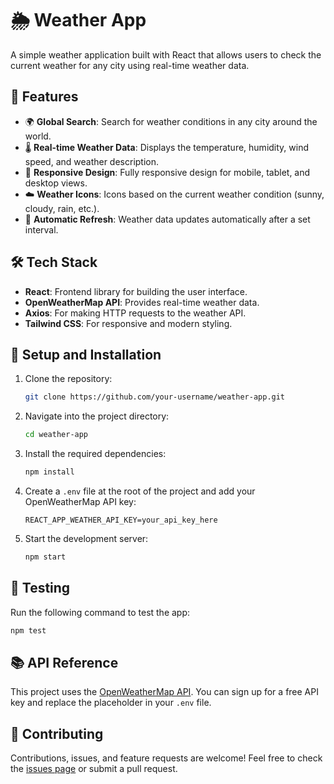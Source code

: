 # 🌦️ Weather App

A simple weather application built with React that allows users to check the current weather for any city using real-time weather data.

## 🚀 Features

- 🌍 **Global Search**: Search for weather conditions in any city around the world.
- 🌡️ **Real-time Weather Data**: Displays the temperature, humidity, wind speed, and weather description.
- 🎨 **Responsive Design**: Fully responsive design for mobile, tablet, and desktop views.
- ☁️ **Weather Icons**: Icons based on the current weather condition (sunny, cloudy, rain, etc.).
- 🔄 **Automatic Refresh**: Weather data updates automatically after a set interval.

## 🛠️ Tech Stack

- **React**: Frontend library for building the user interface.
- **OpenWeatherMap API**: Provides real-time weather data.
- **Axios**: For making HTTP requests to the weather API.
- **Tailwind CSS**: For responsive and modern styling.

## 🔧 Setup and Installation

1. Clone the repository:

   ```bash
   git clone https://github.com/your-username/weather-app.git
   ```

2. Navigate into the project directory:

   ```bash
   cd weather-app
   ```

3. Install the required dependencies:

   ```bash
   npm install
   ```

4. Create a `.env` file at the root of the project and add your OpenWeatherMap API key:

   ```
   REACT_APP_WEATHER_API_KEY=your_api_key_here
   ```

5. Start the development server:

   ```bash
   npm start
   ```

## 🧪 Testing

Run the following command to test the app:

```bash
npm test
```

## 📚 API Reference

This project uses the [OpenWeatherMap API](https://openweathermap.org/api). You can sign up for a free API key and replace the placeholder in your `.env` file.

## 🤝 Contributing

Contributions, issues, and feature requests are welcome! Feel free to check the [issues page](https://github.com/your-username/weather-app/issues) or submit a pull request.

